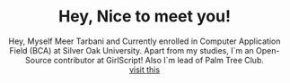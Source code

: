 <h1 align="center">Hey, Nice to meet you!</h1>

<p align="center">Hey, Myself Meer Tarbani and Currently enrolled in Computer Application Field (BCA) at Silver Oak University. Apart from my studies, I`m an Open-Source contributor at GirlScript!
Also I`m lead of Palm Tree Club.<br/><a href="https://meertarbani.dev" align="center">visit this</a></p>
